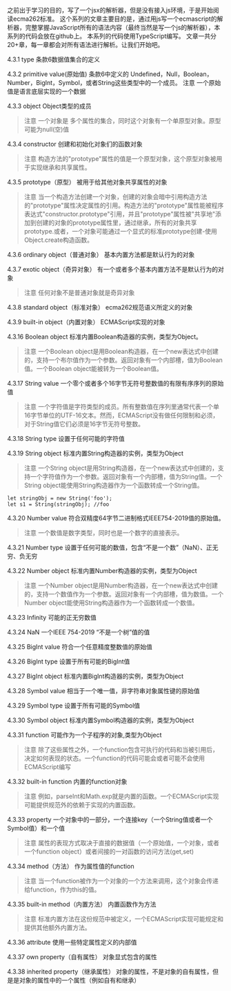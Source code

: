 之前出于学习的目的，写了一个jsx的解析器，但是没有接入js环境，于是开始阅读ecma262标准。
这个系列的文章主要目的是，通过用js写一个ecmascript的解析器，完整掌握JavaScript所有的语法内容（最终当然是写一个js的解析器），本系列的代码会放在github上。
本系列的代码使用TypeScript编写。
文章一共分20+章，每一章都会对所有语法进行解析。让我们开始吧。

4.3.1 type
条款6数据值集合的定义

4.3.2 primitive value(原始值)
条款6中定义的 Undefined，Null，Boolean，Number，BigInt，Symbol，或者String这些类型中的一个成员。
注意 一个原始值是语言底层实现的一个数据

4.3.3 object
Object类型的成员
>注意 一个对象是 多个属性的集合，同时这个对象有一个单原型对象。原型可能为null(空)值

4.3.4 constructor
创建和初始化对象们的函数对象
>注意 构造方法的"prototype"属性的值是一个原型对象，这个原型对象被用于实现继承和共享属性。

4.3.5 prototype（原型）
被用于给其他对象共享属性的对象
>注意 当一个构造方法创建一个对象，创建的对象会暗中引用构造方法的"prototype"属性决定属性的引用。构造方法的"prototype"属性能被程序表达式"constructor.prototype"引用，并且"prototype"属性被"共享地"添加到创建的对象的prototype属性里，通过继承，所有的对象共享prototype.或者，一个对象可能通过一个显式的标准prototype创建-使用Object.create构造函数。

4.3.6 ordinary object（普通对象）
基本内置方法都是默认行为的对象

4.3.7 exotic object（奇异对象）
有一个或者多个基本内置方法不是默认行为的对象
>注意 任何对象不是普通对象就是奇异对象

4.3.8 standard object（标准对象）
ecma262规范语义所定义的对象

4.3.9 built-in object（内置对象）
ECMAScript实现的对象

4.3.16 Boolean object
标准内置Boolean构造器的实例，类型为Object。
>注意 一个Boolean object是用Boolean构造器，在一个new表达式中创建的，支持一个布尔值作为一个参数。返回对象有一个内部槽，值为Boolean值。一个Boolean object能被转为一个Boolean值。

4.3.17 String value
一个零个或者多个16字节无符号整数值的有限有序序列的原始值
>注意 一个字符值是字符类型的成员。所有整数值在序列里通常代表一个单16字节单位的UTF-16文本。然而，ECMAScript没有做任何限制和必须，对于String值它们必须是16字节无符号整数。

4.3.18 String type
设置于任何可能的字符值

4.3.19 String object
标准内置String构造器的实例，类型为Object
>注意 一个String object是用String构造器，在一个new表达式中创建的，支持一个字符值作为一个参数。返回对象有一个内部槽，值为String值。一个String object能使用String构造器作为一个函数转成一个String值。
```
let stringObj = new String('foo');
let s1 = String(stringObj); //foo
```

4.3.20 Number value
符合双精度64字节二进制格式IEEE754-2019值的原始值。
>注意 一个数值是数字类型，同时也是一个数字的直接表示。

4.3.21 Number type
设置于任何可能的数值，包含“不是一个数”（NaN）、正无穷、负无穷

4.3.22 Number object
标准内置Number构造器的实例，类型为Object
>注意 一个Number object是用Number构造器，在一个new表达式中创建的，支持一个数值作为一个参数。返回对象有一个内部槽，值为数值。一个Number object能使用String构造器作为一个函数转成一个数值。

4.3.23 Infinity
可能的正无穷数值

4.3.24 NaN
一个IEEE 754-2019 “不是一个树”值的值

4.3.25 BigInt value
符合一个任意精度整数值的原始值

4.3.26 BigInt type
设置于所有可能的BigInt值

4.3.27 BigInt object
标准内置BigInt构造器的实例，类型为Object

4.3.28 Symbol value
相当于一个唯一值，非字符串对象属性键的原始值

4.3.29 Symbol type
设置于所有可能的Symbol值

4.3.30 Symbol object
标准内置Symbol构造器的实例，类型为Object

4.3.31 function
可能作为一个子程序的对象,类型为Object
>注意 除了这些属性之外，一个function包含可执行的代码和当被引用后，决定如何表现的状态。一个function的代码可能会或者可能不会使用ECMAScript编写

4.3.32 built-in function
内置的function对象
>注意 例如，parseInt和Math.exp就是内置的函数。一个ECMAScript实现可能提供规范外的依赖于实现的内置函数。

4.3.33 property
一个对象中的一部分，一个连接key（一个String值或者一个Symbol值）和一个值
>注意 属性的表现方式取决于直接的数据值（一个原始值，一个对象，或者一个function object）或者间接的一对函数的访问方法(get,set)

4.3.34 method（方法）
作为属性值的function
>注意 当一个function被作为一个对象的一个方法来调用，这个对象会传递给function，作为this的值。

4.3.35 built-in method（内置方法）
内置函数作为方法
>注意 标准内置方法在这份规范中被定义，一个ECMAScript实现可能规定和提供其他额外内置方法。

4.3.36 attribute
使用一些特定属性定义的内部值

4.3.37 own property（自有属性）
对象显式包含的属性

4.3.38 inherited property（继承属性）
对象的属性，不是对象的自有属性，但是是对象的属性中的一个属性（例如自有和继承）










